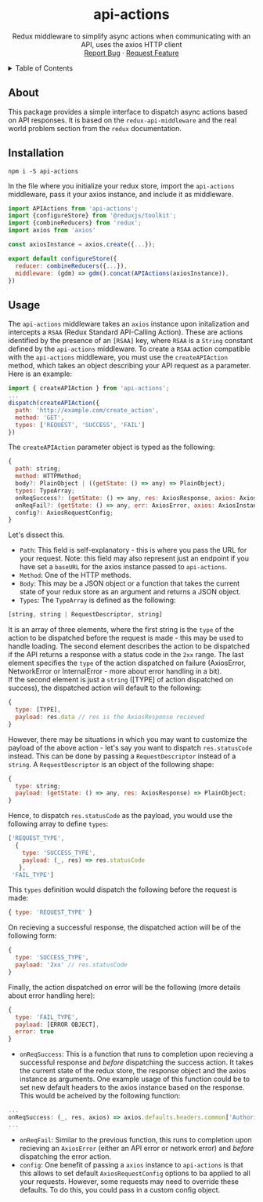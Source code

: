 <div id="top"></div>
<div align="center">
  <h1 align="center">api-actions</h1>

  <p align="center">
    Redux middleware to simplify async actions when communicating with an API, uses the axios HTTP client
    <br />
    <a href="https://github.com/kumarpit/api-actions/issues/new">Report Bug</a>
    ·
    <a href="https://github.com/kumarpit/api-actions/issues/new">Request Feature</a>
  </p>
</div>



<!-- TABLE OF CONTENTS -->
<details>
  <summary>Table of Contents</summary>
  <ol>
    <li>
      <a href="#about">About</a>
    </li>
    <li>
      <a href="#installation">Installation</a>
    </li>
    <li><a href="#usage">Usage</a></li>
    <li><a href="#error-handling">Error-Handling</a></li>
    <li><a href="#contributing">Contributing</a></li>
    <li><a href="#license">License</a></li>
    <li><a href="#acknowledgments">Acknowledgments</a></li>
  </ol>
</details>

## About
This package provides a simple interface to dispatch async actions based on API responses. It is based on the `redux-api-middleware` and the real world problem section from the `redux` documentation.

## Installation
```
npm i -S api-actions
```
In the file where you initialize your redux store, import the `api-actions` middleware, pass it your axios instance, and include it as middleware.
```javascript
import APIActions from 'api-actions';
import {configureStore} from '@reduxjs/toolkit';
import {combineReducers} from 'redux';
import axios from 'axios'

const axiosInstance = axios.create({...});

export default configureStore({
  reducer: combineReducers({...}),
  middleware: (gdm) => gdm().concat(APIActions(axiosInstance)),
})
```

## Usage
The `api-actions` middleware takes an `axios` instance upon initalization and intercepts a `RSAA` (Redux Standard API-Calling Action). These are actions identified by the presence of an `[RSAA]` key, where `RSAA` is a `String` constant defined by the `api-actions` middleware. To create a `RSAA` action compatible with the `api-actions` middleware, you must use the `createAPIAction` method, which takes an object describing your API request as a parameter. Here is an example:
```javascript
import { createAPIAction } from 'api-actions';
...
dispatch(createAPIAction({
  path: 'http://example.com/create_action',
  method: 'GET',
  types: ['REQUEST', 'SUCCESS', 'FAIL']
})
```
The `createAPIAction` parameter object is typed as the following:
```javascript
{
  path: string;
  method: HTTPMethod;
  body?: PlainObject | ((getState: () => any) => PlainObject);
  types: TypeArray;
  onReqSuccess?: (getState: () => any, res: AxiosResponse, axios: AxiosInstance) => void;
  onReqFail?: (getState: () => any, err: AxiosError, axios: AxiosInstance) => void;
  config?: AxiosRequestConfig;
}
```
Let's dissect this. 
<br>
- `Path`: This field is self-explanatory - this is where you pass the URL for your request. Note: this field may also represent just an endpoint if you have set a `baseURL`  for the axios instance passed to `api-actions`. <br>
- `Method`: One of the HTTP methods.<br>
- `Body`: This may be a JSON object or a function that takes the current state of your redux store as an argument and returns a JSON object.<br>
- `Types`: The `TypeArray` is defined as the following:
```javascript
[string, string | RequestDescriptor, string]
```
It is an array of three elements, where the first string is the `type` of the action to be dispatched before the request is made - this may be used to handle loading. The second element describes the action to be dispatched if the API returns a response with a status code in the `2xx` range. The last element specifies the `type` of the action dispatched on failure (AxiosError, NetworkError or InternalError - more about error handling in a bit). <br>
If the second element is just a `string` ([TYPE] of action dispatched on success), the dispatched action will default to the following:
```javascript
{ 
  type: [TYPE],
  payload: res.data // res is the AxiosResponse recieved
}
```
However, there may be situations in which you may want to customize the payload of the above action - let's say you want to dispatch `res.statusCode` instead. This can be done by passing a `RequestDescriptor` instead of a `string`. A `RequestDescriptor` is an object of the following shape:
```javascript
{
  type: string;
  payload: (getState: () => any, res: AxiosResponse) => PlainObject;
}
```
Hence, to dispatch `res.statusCode` as the payload, you would use the following array to define `types`:
```javascript
['REQUEST_TYPE', 
  { 
    type: 'SUCCESS_TYPE', 
    payload: (_, res) => res.statusCode 
   }, 
 'FAIL_TYPE']
```
This `types` definition would dispatch the following before the request is made: 
```javascript
{ type: 'REQUEST_TYPE' }
``` 
On recieving a successful response, the dispatched action will be of the following form:
```javascript
{ 
  type: 'SUCCESS_TYPE', 
  payload: '2xx' // res.statusCode
}
``` 
Finally, the action dispatched on error will be the following (more details about error handling here):
```javascript
{
  type: 'FAIL_TYPE', 
  payload: [ERROR OBJECT], 
  error: true 
}
``` 
- `onReqSuccess`: This is a function that runs to completion upon recieving a successful response and _before_ dispatching the success action. It takes the current state of the redux store, the response object and the axios instance as arguments. One example usage of this function could be to set new default headers to the axios instance based on the response. This would be acheived by the following function:
```javascript
...
onReqSuccess: (_, res, axios) => axios.defaults.headers.common['Authorization'] = `BEARER ${res.data.new_access_token}`
...
```
- `onReqFail`: Similar to the previous function, this runs to completion upon recieving an `AxiosError` (either an API error or network error) and _before_ dispatching the error action. <br>
- `config`: One benefit of passing a `axios` instance to `api-actions` is that this allows to set default `AxiosRequestConfig` options to ba applied to all your requests. However, some requests may need to override these defaults. To do this, you could pass in a custom config object.
